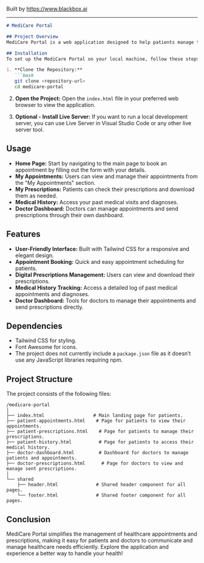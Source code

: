 
Built by https://www.blackbox.ai

---

```markdown
# MediCare Portal

## Project Overview
MediCare Portal is a web application designed to help patients manage their healthcare needs digitally. It allows users to book appointments with top doctors, access medical history, manage digital prescriptions, and view appointments. This user-friendly platform aims to enhance the healthcare experience by providing essential services at the user's fingertips.

## Installation
To set up the MediCare Portal on your local machine, follow these steps:

1. **Clone the Repository:**
   ```bash
   git clone <repository-url>
   cd medicare-portal
   ```
   
2. **Open the Project:**
   Open the `index.html` file in your preferred web browser to view the application.

3. **Optional - Install Live Server:**
   If you want to run a local development server, you can use Live Server in Visual Studio Code or any other live server tool.

## Usage
- **Home Page:** Start by navigating to the main page to book an appointment by filling out the form with your details.
- **My Appointments:** Users can view and manage their appointments from the "My Appointments" section.
- **My Prescriptions:** Patients can check their prescriptions and download them as needed.
- **Medical History:** Access your past medical visits and diagnoses.
- **Doctor Dashboard:** Doctors can manage appointments and send prescriptions through their own dashboard.

## Features
- **User-Friendly Interface:** Built with Tailwind CSS for a responsive and elegant design.
- **Appointment Booking:** Quick and easy appointment scheduling for patients.
- **Digital Prescriptions Management:** Users can view and download their prescriptions.
- **Medical History Tracking:** Access a detailed log of past medical appointments and diagnoses.
- **Doctor Dashboard:** Tools for doctors to manage their appointments and send prescriptions directly.

## Dependencies
- Tailwind CSS for styling.
- Font Awesome for icons.
- The project does not currently include a `package.json` file as it doesn’t use any JavaScript libraries requiring npm.

## Project Structure
The project consists of the following files:

```
/medicare-portal
│
├── index.html                  # Main landing page for patients.
├── patient-appointments.html    # Page for patients to view their appointments.
├── patient-prescriptions.html    # Page for patients to manage their prescriptions.
├── patient-history.html          # Page for patients to access their medical history.
├── doctor-dashboard.html         # Dashboard for doctors to manage patients and appointments.
├── doctor-prescriptions.html      # Page for doctors to view and manage sent prescriptions.
│
└── shared
    ├── header.html              # Shared header component for all pages.
    └── footer.html              # Shared footer component for all pages.
```

## Conclusion
MediCare Portal simplifies the management of healthcare appointments and prescriptions, making it easy for patients and doctors to communicate and manage healthcare needs efficiently. Explore the application and experience a better way to handle your health!
```